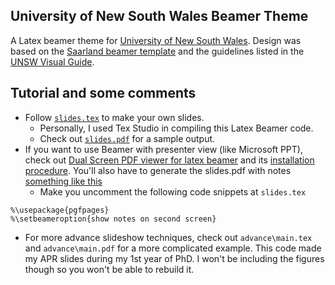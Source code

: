 ## University of New South Wales Beamer Theme

A Latex beamer theme for [University of New South Wales](https://www.unsw.edu.au/).
Design was based on the [Saarland beamer template](https://github.com/kailashbuki/beamerthemesaarland) and the guidelines listed in the [UNSW Visual Guide](https://www.brand.unsw.edu.au/download/).

## Tutorial and some comments

* Follow [`slides.tex`](slides.tex) to make your own slides. 
  * Personally, I used Tex Studio in compiling this Latex Beamer code.
  * Check out [`slides.pdf`](slides.pdf) for a sample output.
* If you want to use Beamer with presenter view (like Microsoft PPT), check out [Dual Screen PDF viewer for latex beamer](https://github.com/dannyedel/dspdfviewer) and its [installation procedure](http://dspdfviewer.danny-edel.de/#how-do-i-install-it). You'll also have to generate the slides.pdf with notes [something like this](slides-with-notes.pdf)
  * Make you uncomment the following code snippets at `slides.tex`
```
%\usepackage{pgfpages}
%\setbeameroption{show notes on second screen}
```
* For more advance slideshow techniques, check out `advance\main.tex` and `advance\main.pdf` for a more complicated example. This code made my APR slides during my 1st year of PhD. I won't be including the figures though so you won't be able to rebuild it.